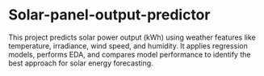 # Solar-panel-output-predictor
This project predicts solar power output (kWh) using weather features like temperature, irradiance, wind speed, and humidity. It applies regression models, performs EDA, and compares model performance to identify the best approach for solar energy forecasting. 
